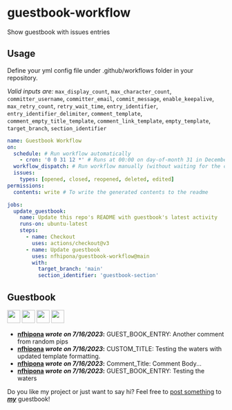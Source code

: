 # guestbook-workflow
Show guestbook with issues entries


## Usage
Define your yml config file under .github/workflows folder in your repository.

*Valid inputs are:*
`max_display_count`, `max_character_count`, `committer_username`, `committer_email`, `commit_message`, `enable_keepalive`, `max_retry_count`, `retry_wait_time`, `entry_identifier`, `entry_identifier_delimiter`, `comment_template`, `comment_empty_title_template`, `comment_link_template`, `empty_template`, `target_branch`, `section_identifier`

```yml
name: Guestbook Workflow
on:
  schedule: # Run workflow automatically
    - cron: '0 0 31 12 *' # Runs at 00:00 on day-of-month 31 in December.
  workflow_dispatch: # Run workflow manually (without waiting for the cron to be called), through the GitHub Actions Workflow page directly
  issues:
    types: [opened, closed, reopened, deleted, edited]
permissions:
  contents: write # To write the generated contents to the readme

jobs:
  update_guestbook:
    name: Update this repo's README with guestbook's latest activity
    runs-on: ubuntu-latest
    steps:
      - name: Checkout
        uses: actions/checkout@v3
      - name: Update guestbook
        uses: nfhipona/guestbook-workflow@main
        with:
          target_branch: 'main'
          section_identifier: 'guestbook-section'
```


## Guestbook
<!--START_SECTION:guestbook-section-->
<a href="https://github.com/nfhipona"><img src="https://avatars.githubusercontent.com/u/8805997?u=8b6d5144a4b1cf8a953b79fd38abffb7485389ed&v=4" height="30"/></a> <a href="https://github.com/nfhipona"><img src="https://avatars.githubusercontent.com/u/8805997?u=8b6d5144a4b1cf8a953b79fd38abffb7485389ed&v=4" height="30"/></a> <a href="https://github.com/nfhipona"><img src="https://avatars.githubusercontent.com/u/8805997?u=8b6d5144a4b1cf8a953b79fd38abffb7485389ed&v=4" height="30"/></a> <a href="https://github.com/nfhipona"><img src="https://avatars.githubusercontent.com/u/8805997?u=8b6d5144a4b1cf8a953b79fd38abffb7485389ed&v=4" height="30"/></a>

* **[nfhipona](https://github.com/nfhipona) *wrote on 7/16/2023*:** GUEST_BOOK_ENTRY: Another comment from random pips
* **[nfhipona](https://github.com/nfhipona) *wrote on 7/16/2023*:**  CUSTOM_TITLE: Testing the waters with updated template formatting.
* **[nfhipona](https://github.com/nfhipona) *wrote on 7/16/2023*:**  Comment_Title: Comment Body...
* **[nfhipona](https://github.com/nfhipona) *wrote on 7/16/2023*:** GUEST_BOOK_ENTRY: Testing the waters

Do you like my project or just want to say hi? Feel free to [post something](https://github.com/nfhipona/guestbook-workflow/issues/new?title=GUEST_BOOK_ENTRY) to ***[my](https://github.com/nfhipona)*** guestbook!
<!--END_SECTION:guestbook-section-->